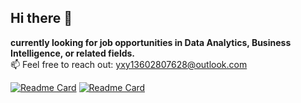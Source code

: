 ## Hi there 👋
**currently looking for job opportunities in Data Analytics, Business Intelligence, or related fields.**  
📫 Feel free to reach out: [yxy13602807628@outlook.com](mailto:yxy13602807628@outlook.com)
<!--
**Xyi-123/Xyi-123** is a ✨ _special_ ✨ repository because its `README.md` (this file) appears on your GitHub profile.

Here are some ideas to get you started:

- 🔭 I’m currently working on ...
- 🌱 I’m currently learning ...
- 👯 I’m looking to collaborate on ...
- 🤔 I’m looking for help with ...
- 💬 Ask me about ...
- 📫 How to reach me: ...
- 😄 Pronouns: ...
- ⚡ Fun fact: ...
-->

[![Readme Card](https://github-readme-stats.vercel.app/api/pin/?username=Xyi-123&repo=data-analytics-projects&theme=solarized-light)](https://github.com/Xyi-123/data-analytics-projects)
[![Readme Card](https://github-readme-stats.vercel.app/api/pin/?username=Xyi-123&repo=powerBI-projects&theme=solarized-light)](https://github.com/Xyi-123/powerBI-projects)
